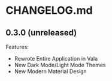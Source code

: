 # CHANGELOG.md

## 0.3.0 (unreleased)

Features:

 - Rewrote Entire Application in Vala
 - New Dark Mode/Light Mode Themes
 - New Modern Material Design
